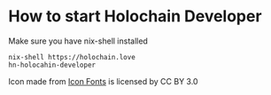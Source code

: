 # How to start Holochain Developer

Make sure you have nix-shell installed

```
nix-shell https://holochain.love
hn-holocahin-developer
```



<div>Icon made from <a href="http://www.onlinewebfonts.com/icon">Icon Fonts</a> is licensed by CC BY 3.0</div>